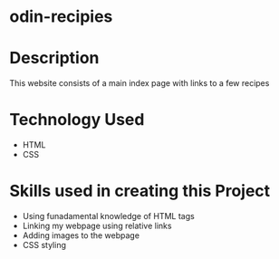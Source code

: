 # odin-recipies
#
# Description
 This website consists of a main index page with links to a few recipes

# Technology Used
* HTML
* CSS

# Skills used in creating this Project
* Using funadamental knowledge of HTML tags
* Linking my webpage using relative links
* Adding images to the webpage
* CSS styling
